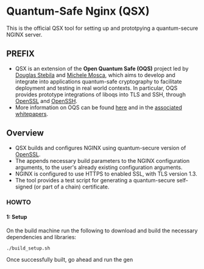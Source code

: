 # Quantum-Safe Nginx (QSX) 

This is the official QSX tool for setting up and prototpying a quantum-secure NGINX server. 


## PREFIX 

- QSX is an extension of the **Open Quantum Safe (OQS)** project led by [Douglas Stebila](https://www.douglas.stebila.ca/research/) and [Michele Mosca](http://faculty.iqc.uwaterloo.ca/mmosca/), which aims to develop and integrate into applications quantum-safe cryptography to facilitate deployment and testing in real world contexts. In particular, OQS provides prototype integrations of liboqs into TLS and SSH, through [OpenSSL](https://github.com/open-quantum-safe/openssl) and [OpenSSH](https://github.com/open-quantum-safe/openssh-portable). 
- More information on OQS can be found [here](https://openquantumsafe.org/) and in the [associated](https://openquantumsafe.org/papers/SAC-SteMos16.pdf) [whitepapers](https://openquantumsafe.org/papers/NISTPQC-CroPaqSte19.pdf).


## Overview 

- QSX builds and configures NGINX using quantum-secure version of [OpenSSL](https://github.com/open-quantum-safe/openssl).
- The appends necessary build parameters to the NGINX configuration arguments, to the user's already existing configuration arguments. 
- NGINX is configured to use HTTPS to enabled SSL, with TLS version 1.3.
- The tool provides a test script for generating a quantum-secure self-signed (or part of a chain) certificate.


### HOWTO

#### 1: Setup 

On the build machine run the following to download and build the necessary dependencies and libraries: 

```
./build_setup.sh
```

Once successfully built, go ahead and run the gen

```

```
